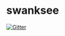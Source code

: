 # swanksee

[![Gitter](https://badges.gitter.im/IvanBot/swanksee.svg)](https://gitter.im/IvanBot/swanksee?utm_source=badge&utm_medium=badge&utm_campaign=pr-badge&utm_content=badge)